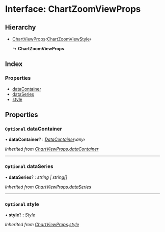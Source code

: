 # Interface: ChartZoomViewProps

## Hierarchy

* [ChartViewProps](chartviewprops.md)‹[ChartZoomViewStyle](chartzoomviewstyle.md)›

  ↳ **ChartZoomViewProps**

## Index

### Properties

* [dataContainer](chartzoomviewprops.md#optional-datacontainer)
* [dataSeries](chartzoomviewprops.md#optional-dataseries)
* [style](chartzoomviewprops.md#optional-style)

## Properties

### `Optional` dataContainer

• **dataContainer**? : *[DataContainer](../classes/datacontainer.md)‹any›*

*Inherited from [ChartViewProps](chartviewprops.md).[dataContainer](chartviewprops.md#optional-datacontainer)*

___

### `Optional` dataSeries

• **dataSeries**? : *string | string[]*

*Inherited from [ChartViewProps](chartviewprops.md).[dataSeries](chartviewprops.md#optional-dataseries)*

___

### `Optional` style

• **style**? : *Style*

*Inherited from [ChartViewProps](chartviewprops.md).[style](chartviewprops.md#optional-style)*
